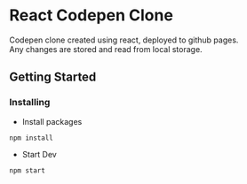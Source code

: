 # React Codepen Clone

Codepen clone created using react, deployed to github pages. <br> Any changes are stored and read from local storage. 

## Getting Started
### Installing
* Install packages
```
npm install
```

* Start Dev
```
npm start
```
